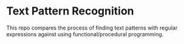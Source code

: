 # Text Pattern Recognition
This repo compares the process of finding text patterns with regular expressions against using functional/procedural programming.
